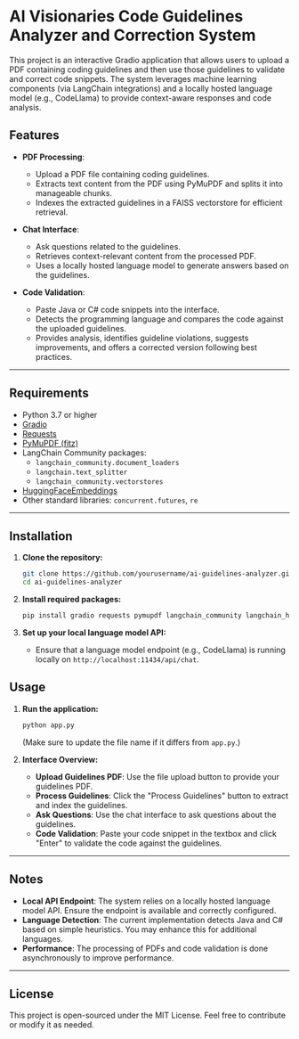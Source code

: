 # AI Visionaries Code Guidelines Analyzer and Correction System

This project is an interactive Gradio application that allows users to upload a PDF containing coding guidelines and then use those guidelines to validate and correct code snippets. The system leverages machine learning components (via LangChain integrations) and a locally hosted language model (e.g., CodeLlama) to provide context-aware responses and code analysis.


## Features

- **PDF Processing**: 
  - Upload a PDF file containing coding guidelines.
  - Extracts text content from the PDF using PyMuPDF and splits it into manageable chunks.
  - Indexes the extracted guidelines in a FAISS vectorstore for efficient retrieval.

- **Chat Interface**: 
  - Ask questions related to the guidelines.
  - Retrieves context-relevant content from the processed PDF.
  - Uses a locally hosted language model to generate answers based on the guidelines.

- **Code Validation**:
  - Paste Java or C# code snippets into the interface.
  - Detects the programming language and compares the code against the uploaded guidelines.
  - Provides analysis, identifies guideline violations, suggests improvements, and offers a corrected version following best practices.

---

## Requirements

- Python 3.7 or higher
- [Gradio](https://gradio.app/)
- [Requests](https://docs.python-requests.org/)
- [PyMuPDF (fitz)](https://pymupdf.readthedocs.io/)
- LangChain Community packages:
  - `langchain_community.document_loaders`
  - `langchain.text_splitter`
  - `langchain_community.vectorstores`
- [HuggingFaceEmbeddings](https://huggingface.co/)
- Other standard libraries: `concurrent.futures`, `re`

---

## Installation

1. **Clone the repository:**
   ```bash
   git clone https://github.com/yourusername/ai-guidelines-analyzer.git
   cd ai-guidelines-analyzer
   ```

2. **Install required packages:**
   ```bash
   pip install gradio requests pymupdf langchain_community langchain_huggingface
   ```

3. **Set up your local language model API:**
   - Ensure that a language model endpoint (e.g., CodeLlama) is running locally on `http://localhost:11434/api/chat`.



## Usage

1. **Run the application:**
   ```bash
   python app.py
   ```
   (Make sure to update the file name if it differs from `app.py`.)

2. **Interface Overview:**
   - **Upload Guidelines PDF**: Use the file upload button to provide your guidelines PDF.
   - **Process Guidelines**: Click the "Process Guidelines" button to extract and index the guidelines.
   - **Ask Questions**: Use the chat interface to ask questions about the guidelines.
   - **Code Validation**: Paste your code snippet in the textbox and click "Enter" to validate the code against the guidelines.

---

## Notes

- **Local API Endpoint**: The system relies on a locally hosted language model API. Ensure the endpoint is available and correctly configured.
- **Language Detection**: The current implementation detects Java and C# based on simple heuristics. You may enhance this for additional languages.
- **Performance**: The processing of PDFs and code validation is done asynchronously to improve performance.

---

## License

This project is open-sourced under the MIT License. Feel free to contribute or modify it as needed.
